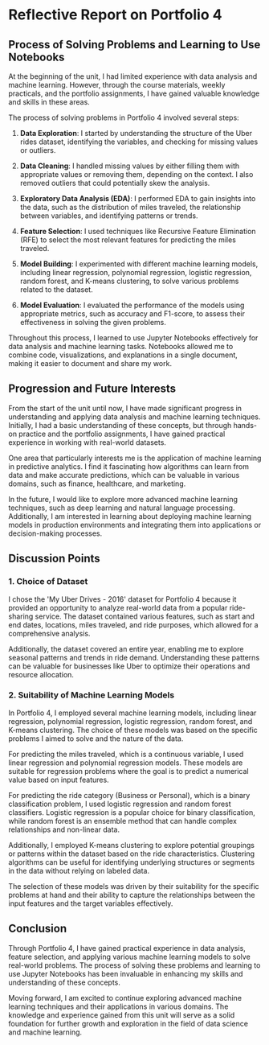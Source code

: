 # Reflective Report on Portfolio 4

## Process of Solving Problems and Learning to Use Notebooks

At the beginning of the unit, I had limited experience with data analysis and machine learning. However, through the course materials, weekly practicals, and the portfolio assignments, I have gained valuable knowledge and skills in these areas.

The process of solving problems in Portfolio 4 involved several steps:

1. **Data Exploration**: I started by understanding the structure of the Uber rides dataset, identifying the variables, and checking for missing values or outliers.

2. **Data Cleaning**: I handled missing values by either filling them with appropriate values or removing them, depending on the context. I also removed outliers that could potentially skew the analysis.

3. **Exploratory Data Analysis (EDA)**: I performed EDA to gain insights into the data, such as the distribution of miles traveled, the relationship between variables, and identifying patterns or trends.

4. **Feature Selection**: I used techniques like Recursive Feature Elimination (RFE) to select the most relevant features for predicting the miles traveled.

5. **Model Building**: I experimented with different machine learning models, including linear regression, polynomial regression, logistic regression, random forest, and K-means clustering, to solve various problems related to the dataset.

6. **Model Evaluation**: I evaluated the performance of the models using appropriate metrics, such as accuracy and F1-score, to assess their effectiveness in solving the given problems.

Throughout this process, I learned to use Jupyter Notebooks effectively for data analysis and machine learning tasks. Notebooks allowed me to combine code, visualizations, and explanations in a single document, making it easier to document and share my work.

## Progression and Future Interests

From the start of the unit until now, I have made significant progress in understanding and applying data analysis and machine learning techniques. Initially, I had a basic understanding of these concepts, but through hands-on practice and the portfolio assignments, I have gained practical experience in working with real-world datasets.

One area that particularly interests me is the application of machine learning in predictive analytics. I find it fascinating how algorithms can learn from data and make accurate predictions, which can be valuable in various domains, such as finance, healthcare, and marketing.

In the future, I would like to explore more advanced machine learning techniques, such as deep learning and natural language processing. Additionally, I am interested in learning about deploying machine learning models in production environments and integrating them into applications or decision-making processes.

## Discussion Points

### 1. Choice of Dataset

I chose the 'My Uber Drives - 2016' dataset for Portfolio 4 because it provided an opportunity to analyze real-world data from a popular ride-sharing service. The dataset contained various features, such as start and end dates, locations, miles traveled, and ride purposes, which allowed for a comprehensive analysis.

Additionally, the dataset covered an entire year, enabling me to explore seasonal patterns and trends in ride demand. Understanding these patterns can be valuable for businesses like Uber to optimize their operations and resource allocation.

### 2. Suitability of Machine Learning Models

In Portfolio 4, I employed several machine learning models, including linear regression, polynomial regression, logistic regression, random forest, and K-means clustering. The choice of these models was based on the specific problems I aimed to solve and the nature of the data.

For predicting the miles traveled, which is a continuous variable, I used linear regression and polynomial regression models. These models are suitable for regression problems where the goal is to predict a numerical value based on input features.

For predicting the ride category (Business or Personal), which is a binary classification problem, I used logistic regression and random forest classifiers. Logistic regression is a popular choice for binary classification, while random forest is an ensemble method that can handle complex relationships and non-linear data.

Additionally, I employed K-means clustering to explore potential groupings or patterns within the dataset based on the ride characteristics. Clustering algorithms can be useful for identifying underlying structures or segments in the data without relying on labeled data.

The selection of these models was driven by their suitability for the specific problems at hand and their ability to capture the relationships between the input features and the target variables effectively.

## Conclusion

Through Portfolio 4, I have gained practical experience in data analysis, feature selection, and applying various machine learning models to solve real-world problems. The process of solving these problems and learning to use Jupyter Notebooks has been invaluable in enhancing my skills and understanding of these concepts.

Moving forward, I am excited to continue exploring advanced machine learning techniques and their applications in various domains. The knowledge and experience gained from this unit will serve as a solid foundation for further growth and exploration in the field of data science and machine learning.